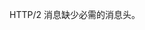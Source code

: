 <!-- YAML
added: v9.0.0
removed: v10.0.0
-->

HTTP/2 消息缺少必需的消息头。

<a id="ERR_HTTP2_INFO_HEADERS_AFTER_RESPOND"></a>

